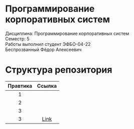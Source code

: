 # Программирование корпоративных систем

Дисциплина: Программирование корпоративных систем
\
Семестр: 5
\
Работы выполнил студент ЭФБО-04-22
\
Беспрозванный Фёдор Алексеевич

# Структура репозитория
| Правтика | Ссылка |
|:-------------:|:---------------:| 
| 1 |  |
| 2 |  |
| 3 |  |
| 3 | [Link](dot.com) |

